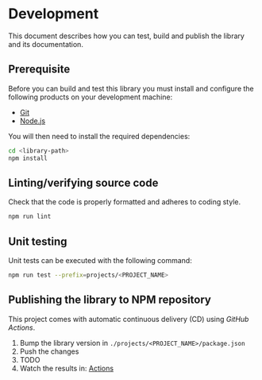 # Development

This document describes how you can test, build and publish the library and its documentation.

## Prerequisite

Before you can build and test this library you must install and configure the following products on your development machine:

* [Git][git]
* [Node.js][nodejs]

You will then need to install the required dependencies:

```sh
cd <library-path>
npm install
```

## Linting/verifying source code

Check that the code is properly formatted and adheres to coding style.

```sh
npm run lint
```

## Unit testing

Unit tests can be executed with the following command:

```sh
npm run test --prefix=projects/<PROJECT_NAME>
```

## Publishing the library to NPM repository

This project comes with automatic continuous delivery (CD) using *GitHub Actions*.

1. Bump the library version in `./projects/<PROJECT_NAME>/package.json`
2. Push the changes
3. TODO
4. Watch the results in: [Actions](https://github.com/dsi-hug/ngx-components/actions)



[git]: https://git-scm.com/
[nodejs]: https://nodejs.org/
